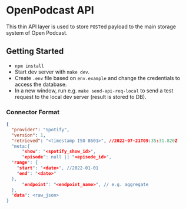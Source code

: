 # OpenPodcast API

This thin API layer is used to store `POST`ed payload to the main storage system of Open Podcast.

## Getting Started

- `npm install`
- Start dev server with `make dev`.
- Create `.env` file based on `env.example` and change the credentials to access the database.
- In a new window, run e.g. `make send-api-req-local` to send a test request to the local dev server (result is stored to DB).

### Connector Format

```json
{
  "provider": "Spotify",
  "version": 1,
  "retrieved": "<timestamp ISO 8601>", //2022-07-21T09:35:31.820Z
  "meta:{
      "show": "<spotify_show_id>",
      "episode": null || "<episode_id>",
  "range": {
    "start": "<date>", //2022-01-01
    "end": "<date>"
  },
      "endpoint": "<endpoint_name>", // e.g. aggregate
  },
  "data": <raw_json>
}
```
